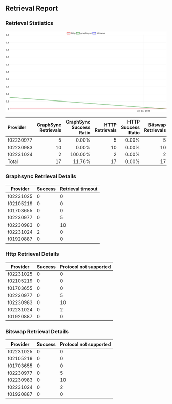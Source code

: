 ## Retrieval Report
### Retrieval Statistics
<img src="https://raw.githubusercontent.com/data-preservation-programs/filplus-checker-assets/main/filecoin-project/filecoin-plus-large-datasets/issues/1671/1690340493618.png"/>

| Provider  | GraphSync Retrievals | GraphSync Success Ratio | HTTP Retrievals | HTTP Success Ratio | Bitswap Retrievals | Bitswap Success Ratio |
| :-------- | -------------------: | ----------------------: | --------------: | -----------------: | -----------------: | --------------------: |
| f02230977 |                    5 |                   0.00% |               5 |              0.00% |                  5 |                 0.00% |
| f02230983 |                   10 |                   0.00% |              10 |              0.00% |                 10 |                 0.00% |
| f02231024 |                    2 |                 100.00% |               2 |              0.00% |                  2 |                 0.00% |
| Total     |                   17 |                  11.76% |              17 |              0.00% |                 17 |                 0.00% |

### Graphsync Retrieval Details
| Provider  | Success | Retrieval timeout |
| --------- | ------- | ----------------- |
| f02231025 | 0       | 0                 |
| f02105219 | 0       | 0                 |
| f01703655 | 0       | 0                 |
| f02230977 | 0       | 5                 |
| f02230983 | 0       | 10                |
| f02231024 | 2       | 0                 |
| f01920887 | 0       | 0                 |

### Http Retrieval Details
| Provider  | Success | Protocol not supported |
| --------- | ------- | ---------------------- |
| f02231025 | 0       | 0                      |
| f02105219 | 0       | 0                      |
| f01703655 | 0       | 0                      |
| f02230977 | 0       | 5                      |
| f02230983 | 0       | 10                     |
| f02231024 | 0       | 2                      |
| f01920887 | 0       | 0                      |

### Bitswap Retrieval Details
| Provider  | Success | Protocol not supported |
| --------- | ------- | ---------------------- |
| f02231025 | 0       | 0                      |
| f02105219 | 0       | 0                      |
| f01703655 | 0       | 0                      |
| f02230977 | 0       | 5                      |
| f02230983 | 0       | 10                     |
| f02231024 | 0       | 2                      |
| f01920887 | 0       | 0                      |
